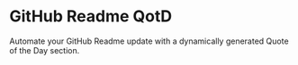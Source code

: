 # GitHub Readme QotD

Automate your GitHub Readme update with a dynamically generated Quote of the Day section.
